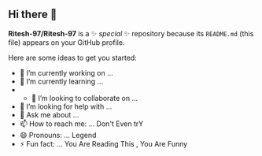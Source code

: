 ## Hi there 👋


**Ritesh-97/Ritesh-97** is a ✨ _special_ ✨ repository because its `README.md` (this file) appears on your GitHub profile.

Here are some ideas to get you started:

- 🔭 I’m currently working on ...
- 🌱 I’m currently learning ...
- - 👯 I’m looking to collaborate on ...
- 🤔 I’m looking for help with ...
- 💬 Ask me about ...
- 📫 How to reach me: ... Don't Even trY
- 😄 Pronouns: ...      Legend
- ⚡ Fun fact: ...  You Are Reading This , You Are Funny

